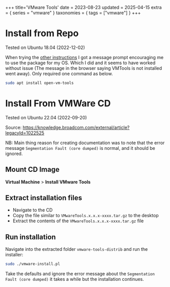 +++
title='VMware Tools'
date = 2023-08-23
updated = 2025-04-15
extra = { series = "vmware" }
taxonomies = { tags = ["vmware"] }
+++

# Install from Repo

Tested on Ubuntu 18.04 (2022-12-02)

When trying the [other instructions](#install-from-vmware-cd) I got a message prompt encouraging me to use the package
for my OS. Which I did and it seems to have worked without issue (The message in the browser saying VMTools is not
installed went away). Only required one command as below.

```sh
sudo apt install open-vm-tools
```

# Install From VMWare CD

Tested on Ubuntu 22.04 (2022-09-20)

Source: <https://knowledge.broadcom.com/external/article?legacyId=1022525>

NB: Main thing reason for creating documentation was to note that the error message `Segmentation Fault (core dumped)`
is normal, and it should be ignored.

## Mount CD Image

**Virtual Machine** > **Install VMware Tools**

## Extract installation files

- Navigate to the CD
- Copy the file similar to `VMwareTools.x.x.x-xxxx.tar.gz` to the desktop
- Extract the contents of the `VMwareTools.x.x.x-xxxx.tar.gz` file

## Run installation

Navigate into the extracted folder `vmware-tools-distrib` and run the installer:

```sh
sudo ./vmware-install.pl
```

Take the defaults and ignore the error message about the `Segmentation Fault (core dumped)` it takes a while but the
installation continues.
